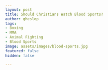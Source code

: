 ```yaml
---
layout: post
title: Should Christians Watch Blood Sports?
author: gheslop
tags:
- Boxing
- MMA
- Animal Fighting
- Blood Sports
image: assets/images/blood-sports.jpg
featured: false
hidden: false

---
```

